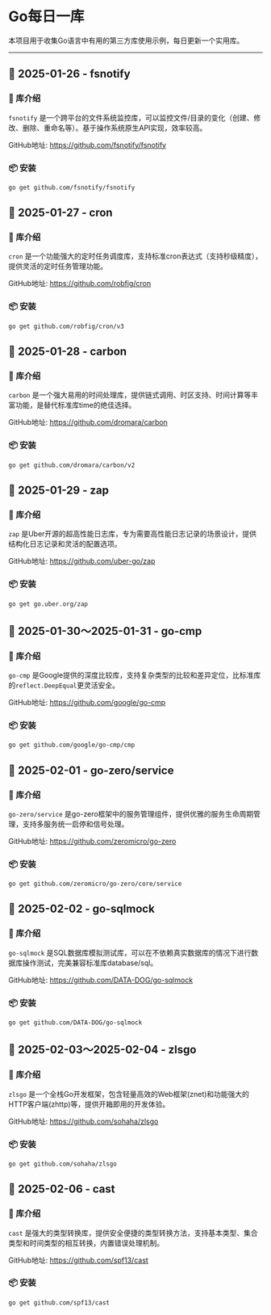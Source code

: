 # Go每日一库

本项目用于收集Go语言中有用的第三方库使用示例，每日更新一个实用库。

---

## 📅 2025-01-26 - fsnotify

### 📖 库介绍
`fsnotify` 是一个跨平台的文件系统监控库，可以监控文件/目录的变化（创建、修改、删除、重命名等）。基于操作系统原生API实现，效率较高。

GitHub地址: https://github.com/fsnotify/fsnotify

### 📦 安装
```bash
go get github.com/fsnotify/fsnotify
```

## 📅 2025-01-27 - cron

### 📖 库介绍
`cron` 是一个功能强大的定时任务调度库，支持标准cron表达式（支持秒级精度），提供灵活的定时任务管理功能。

GitHub地址: https://github.com/robfig/cron

### 📦 安装
```bash
go get github.com/robfig/cron/v3
```

## 📅 2025-01-28 - carbon

### 📖 库介绍
`carbon` 是一个强大易用的时间处理库，提供链式调用、时区支持、时间计算等丰富功能，是替代标准库time的绝佳选择。

GitHub地址: https://github.com/dromara/carbon

### 📦 安装
```bash
go get github.com/dromara/carbon/v2
```


## 📅 2025-01-29 - zap

### 📖 库介绍
`zap` 是Uber开源的超高性能日志库，专为需要高性能日志记录的场景设计，提供结构化日志记录和灵活的配置选项。

GitHub地址: https://github.com/uber-go/zap

### 📦 安装
```bash
go get go.uber.org/zap
```


## 📅 2025-01-30～2025-01-31 - go-cmp

### 📖 库介绍
`go-cmp` 是Google提供的深度比较库，支持复杂类型的比较和差异定位，比标准库的`reflect.DeepEqual`更灵活安全。

GitHub地址: https://github.com/google/go-cmp

### 📦 安装
```bash
go get github.com/google/go-cmp/cmp
```


## 📅 2025-02-01 - go-zero/service

### 📖 库介绍
`go-zero/service` 是go-zero框架中的服务管理组件，提供优雅的服务生命周期管理，支持多服务统一启停和信号处理。

GitHub地址: https://github.com/zeromicro/go-zero

### 📦 安装
```bash
go get github.com/zeromicro/go-zero/core/service
```


## 📅 2025-02-02 - go-sqlmock

### 📖 库介绍
`go-sqlmock` 是SQL数据库模拟测试库，可以在不依赖真实数据库的情况下进行数据库操作测试，完美兼容标准库database/sql。

GitHub地址: https://github.com/DATA-DOG/go-sqlmock

### 📦 安装
```bash
go get github.com/DATA-DOG/go-sqlmock
```


## 📅 2025-02-03～2025-02-04 - zlsgo

### 📖 库介绍
`zlsgo` 是一个全栈Go开发框架，包含轻量高效的Web框架(znet)和功能强大的HTTP客户端(zhttp)等，提供开箱即用的开发体验。

GitHub地址: https://github.com/sohaha/zlsgo

### 📦 安装
```bash
go get github.com/sohaha/zlsgo
```


## 📅 2025-02-06 - cast

### 📖 库介绍
`cast` 是强大的类型转换库，提供安全便捷的类型转换方法，支持基本类型、集合类型和时间类型的相互转换，内置错误处理机制。

GitHub地址: https://github.com/spf13/cast

### 📦 安装
```bash
go get github.com/spf13/cast
```